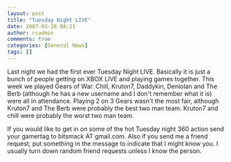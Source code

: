 ```yaml
---
layout: post
title: "Tuesday Night LIVE"
date: 2007-03-28 08:21
author: rcadmin
comments: true
categories: [General News]
tags: []
---
```

Last night we had the first ever Tuesday Night LIVE. Basically it is just a bunch of people getting on XBOX LIVE and playing games together. This week we played Gears of War. Chill, Kruton7, Daddykin, Deniolan and The Berb (although he has a new username and I don't remember what it is) were all in attendance. Playing 2 on 3 Gears wasn't the most fair, although Kruton7 and The Berb were probably the best two man team. Kruton7 and chill were probably the worst two man team.

If you would like to get in on some of the hot Tuesday night 360 action send your gamertag to bitsmack AT gmail.com. Also if you send me a friend request, put something in the message to indicate that I might know you. I usually turn down random friend requests unless I know the person.
